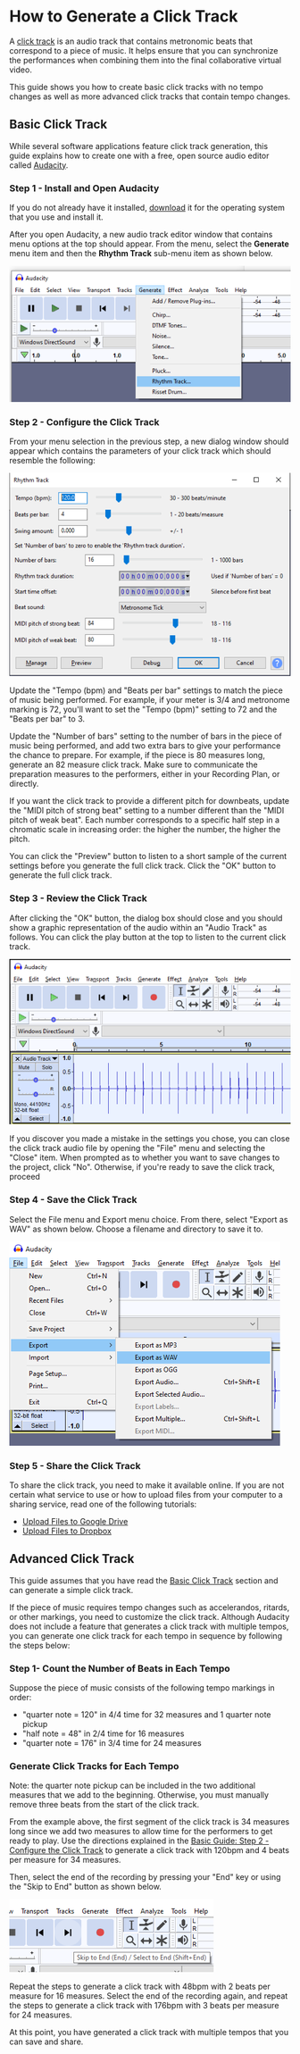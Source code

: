 # How to Generate a Click Track

A [click track](https://en.wikipedia.org/wiki/Click_track) is an audio track that contains
metronomic beats that correspond to a piece of music. It helps ensure that you can
synchronize the performances when combining them into the final collaborative virtual video.

This guide shows you how to create basic click tracks with no tempo changes as well
as more advanced click tracks that contain tempo changes.


## Basic Click Track

While several software applications feature click track generation, this
guide explains how to create one with a free, open source audio editor called [Audacity](https://en.wikipedia.org/wiki/Audacity_(audio_editor)).


### Step 1 - Install and Open Audacity

If you do not already have it installed, [download](https://www.audacityteam.org/download/) it for the operating system
that you use and install it.

After you open Audacity, a new audio track editor window that contains menu options at the top should appear. From the
menu, select the **Generate** menu item and then the **Rhythm Track** sub-menu item as shown below.

![Step 1](https://github.com/violaaas/music/blob/master/guide/screenshots/Audacity_clicktrack_step1.png)

### Step 2 - Configure the Click Track

From your menu selection in the previous step, a new dialog window should appear which contains the parameters of your
click track which should resemble the following:

![Step 2](https://github.com/violaaas/music/blob/master/guide/screenshots/Audacity_clicktrack_step2.png)

Update the "Tempo (bpm) and "Beats per bar" settings to match the piece of music being performed.
For example, if your meter is 3/4 and metronome marking is 72, you'll want to set the "Tempo (bpm)" setting to 72 and the
"Beats per bar" to 3.

Update the "Number of bars" setting to the number of bars in the piece of music being performed, and add two extra
bars to give your performance the chance to prepare.  For example, if the piece is 80 measures long, generate an 82
measure click track. Make sure to communicate the preparation measures to the performers, either in your Recording Plan, or directly.

If you want the click track to provide a different pitch for downbeats, update the "MIDI pitch of strong beat" setting
to a number different than the "MIDI pitch of weak beat". Each number corresponds to a specific half step in a chromatic scale
in increasing order: the higher the number, the higher the pitch.

You can click the "Preview" button to listen to a short sample of the current settings before you generate the full
click track. Click the "OK" button to generate the full click track.

### Step 3 - Review the Click Track

After clicking the "OK" button, the dialog box should close and you should show a graphic representation of the audio
within an "Audio Track" as follows. You can click the play button at the top to listen to the current click track.

![Step 3](https://github.com/violaaas/music/blob/master/guide/screenshots/Audacity_clicktrack_step3.png)

If you discover you made a mistake in the settings you chose, you can close the click track audio file by opening the "File" menu 
and selecting the "Close" item. When prompted as to whether you want to save changes to the project, click "No". Otherwise, 
if you're ready to save the click track, proceed

### Step 4 - Save the Click Track

Select the File menu and Export menu choice. From there, select "Export as WAV" as shown below. Choose a filename and
directory to save it to.

![Step 4](https://github.com/violaaas/music/blob/master/guide/screenshots/Audacity_clicktrack_step4.png)

### Step 5 - Share the Click Track

To share the click track, you need to make it available online. If you are not certain what service to use or how to
upload files from your computer to a sharing service, read one of the following tutorials:

* [Upload Files to Google Drive](https://support.google.com/drive/answer/2424368?co=GENIE.Platform%3DDesktop&hl=en)
* [Upload Files to Dropbox](https://help.dropbox.com/files-folders/share/add-files)


## Advanced Click Track

This guide assumes that you have read the [Basic Click Track](#basic-click-track) section and can generate a simple
click track.

If the piece of music requires tempo changes such as accelerandos, ritards, or other markings, you need to customize the click track. 
Although Audacity does not include a feature that generates a click track with multiple tempos, you can generate one click track
for each tempo in sequence by following the steps below:

### Step 1- Count the Number of Beats in Each Tempo

Suppose the piece of music consists of the following tempo markings in order:

* "quarter note = 120" in 4/4 time for 32 measures and 1 quarter note pickup
* "half note = 48" in 2/4 time for 16 measures
* "quarter note = 176" in 3/4 time for 24 measures



### Generate Click Tracks for Each Tempo

Note: the quarter note pickup can be included in the two additional measures that we add to the beginning. Otherwise, you must
manually remove three beats from the start of the click track.

From the example above, the first segment of the click track is 34 measures long since we add two measures to allow time for
the performers to get ready to play. Use the directions explained in the [Basic Guide: Step 2 - Configure the Click Track](#step-2---configure-the-click-track) to generate a click track with 120bpm and 4 beats per measure for 34 measures.

Then, select the end of the recording by pressing your "End" key or using the "Skip to End" button as shown below.

![Skip to End Button](https://github.com/violaaas/music/blob/master/guide/screenshots/Audacity_clicktrack_end.png)

Repeat the steps to generate a click track with 48bpm with 2 beats per measure for 16 measures. Select the end of the recording
again, and repeat the steps to generate a click track with  176bpm with 3 beats per measure for 24 measures.

At this point, you have generated a click track with multiple tempos that you can save and share.
